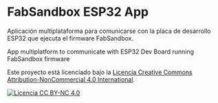 # FabSandbox ESP32 App

Aplicación multiplataforma para comunicarse con la placa de desarrollo ESP32 que ejecuta el firmware FabSandbox.

App multiplatform to communicate with ESP32 Dev Board running FabSandbox firmware

Este proyecto está licenciado bajo la [Licencia Creative Commons Attribution-NonCommercial 4.0 International](https://creativecommons.org/licenses/by-nc/4.0/).

[![Licencia CC BY-NC 4.0](https://licensebuttons.net/l/by-nc/4.0/88x31.png)](https://creativecommons.org/licenses/by-nc/4.0/)

